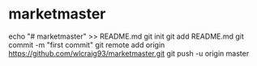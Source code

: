 # marketmaster
echo "# marketmaster" >> README.md
git init
git add README.md
git commit -m "first commit"
git remote add origin https://github.com/wlcraig93/marketmaster.git
git push -u origin master
